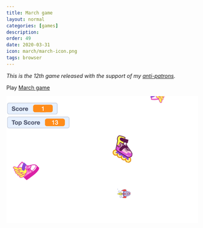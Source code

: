 ```yaml
---
title: March game
layout: normal
categories: [games]
description:
order: 49
date: 2020-03-31
icon: march/march-icon.png
tags: browser
---
```


_This is the 12th game released with the support of my [anti-patrons](/anti-patreon)._

<p>Play <a href="https://scratch.mit.edu/projects/381223570/embed">March game</a></p>

![](march.png)
